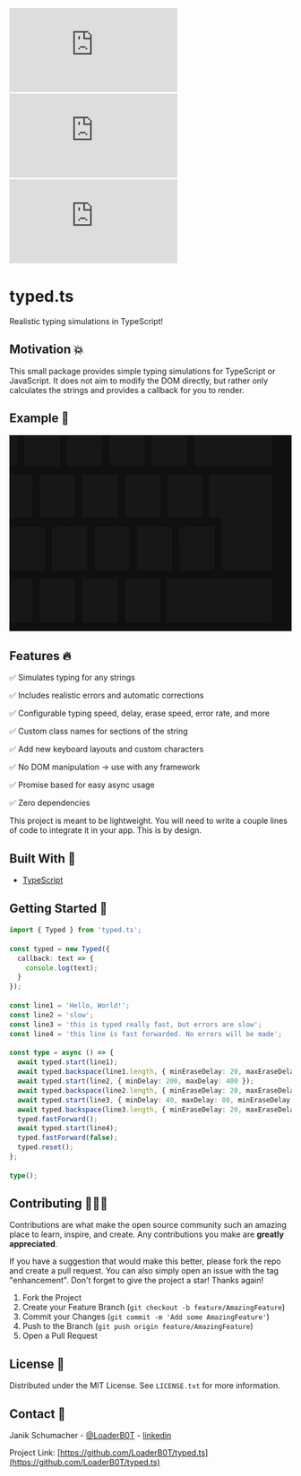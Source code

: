[![npm](https://img.shields.io/npm/v/typed.ts?color=%2300d26a&style=for-the-badge)](https://www.npmjs.com/package/typed.ts)
[![LGTM Grade](https://img.shields.io/lgtm/grade/javascript/github/LoaderB0T/typed.ts?label=Code%20Quality&style=for-the-badge)](https://lgtm.com/projects/g/LoaderB0T/typed.ts/?mode=list)
[![LGTM Alerts](https://img.shields.io/lgtm/alerts/github/LoaderB0T/typed.ts?style=for-the-badge)](https://lgtm.com/projects/g/LoaderB0T/typed.ts/?mode=list)

# typed.ts

Realistic typing simulations in TypeScript!

## Motivation 💥

This small package provides simple typing simulations for TypeScript or JavaScript. It does not aim to modify the DOM directly, but rather only calculates the strings and provides a callback for you to render.

## Example 🧮
<p align="center">
  <img src="readme/example.gif" height="350">
</p>

## Features 🔥

✅ Simulates typing for any strings

✅ Includes realistic errors and automatic corrections

✅ Configurable typing speed, delay, erase speed, error rate, and more

✅ Custom class names for sections of the string

✅ Add new keyboard layouts and custom characters

✅ No DOM manipulation -> use with any framework

✅ Promise based for easy async usage

✅ Zero dependencies

This project is meant to be lightweight. You will need to write a couple lines of code to integrate it in your app. This is by design.

## Built With 🔧

- [TypeScript](https://www.typescriptlang.org/)

## Getting Started 🚀

```typescript
import { Typed } from 'typed.ts';

const typed = new Typed({
  callback: text => {
    console.log(text);
  }
});

const line1 = 'Hello, World!';
const line2 = 'slow';
const line3 = 'this is typed really fast, but errors are slow';
const line4 = 'this line is fast forwarded. No errors will be made';

const type = async () => {
  await typed.start(line1);
  await typed.backspace(line1.length, { minEraseDelay: 20, maxEraseDelay: 40 });
  await typed.start(line2, { minDelay: 200, maxDelay: 400 });
  await typed.backspace(line2.length, { minEraseDelay: 20, maxEraseDelay: 40 });
  await typed.start(line3, { minDelay: 40, maxDelay: 80, minEraseDelay: 200, maxEraseDelay: 400 });
  await typed.backspace(line3.length, { minEraseDelay: 20, maxEraseDelay: 40 });
  typed.fastForward();
  await typed.start(line4);
  typed.fastForward(false);
  typed.reset();
};

type();
```

## Contributing 🧑🏻‍💻

Contributions are what make the open source community such an amazing place to learn, inspire, and create. Any contributions you make are **greatly appreciated**.

If you have a suggestion that would make this better, please fork the repo and create a pull request. You can also simply open an issue with the tag "enhancement".
Don't forget to give the project a star! Thanks again!

1. Fork the Project
2. Create your Feature Branch (`git checkout -b feature/AmazingFeature`)
3. Commit your Changes (`git commit -m 'Add some AmazingFeature'`)
4. Push to the Branch (`git push origin feature/AmazingFeature`)
5. Open a Pull Request

## License 🔑

Distributed under the MIT License. See `LICENSE.txt` for more information.

## Contact 📧

Janik Schumacher - [@LoaderB0T](https://twitter.com/LoaderB0T) - [linkedin](https://www.linkedin.com/in/janikschumacher/)

Project Link: [https://github.com/LoaderB0T/typed.ts](https://github.com/LoaderB0T/typed.ts)
